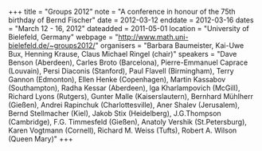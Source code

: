 +++
title = "Groups 2012"
note = "A conference in honour of the 75th birthday of Bernd Fischer"
date = 2012-03-12
enddate = 2012-03-16
dates = "March 12 - 16, 2012"
dateadded = 2011-05-01
location = "University of Bielefeld, Germany"
webpage = "http://www.math.uni-bielefeld.de/~groups2012/"
organisers = "Barbara Baumeister,   Kai-Uwe Bux,   Henning Krause,   Claus Michael Ringel (chair)"
speakers = "Dave Benson (Aberdeen), Carles Broto (Barcelona), Pierre-Emmanuel Caprace (Louvain), Persi Diaconis (Stanford), Paul Flavell (Birmingham), Terry Gannon (Edmonton),  Ellen Henke (Copenhagen), Martin Kassabov (Southampton), Radha Kessar (Aberdeen), lga Kharlampovich (McGill), Richard Lyons (Rutgers), Gunter Malle (Kaiserslautern), Bernhard Mühlherr (Gießen), Andrei Rapinchuk (Charlottesville), Aner Shalev (Jerusalem), Bernd Stellmacher (Kiel), Jakob Stix (Heidelberg), J.G.Thompson (Cambridge), F.G. Timmesfeld (Gießen), Anatoly Vershik (St.Petersburg), Karen Vogtmann (Cornell), Richard M. Weiss (Tufts), Robert A. Wilson (Queen Mary)"
+++
